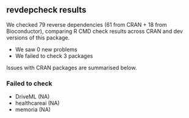 ## revdepcheck results

We checked 79 reverse dependencies (61 from CRAN + 18 from Bioconductor), comparing R CMD check results across CRAN and dev versions of this package.

 * We saw 0 new problems
 * We failed to check 3 packages

Issues with CRAN packages are summarised below.

### Failed to check

* DriveML      (NA)
* healthcareai (NA)
* memoria      (NA)
